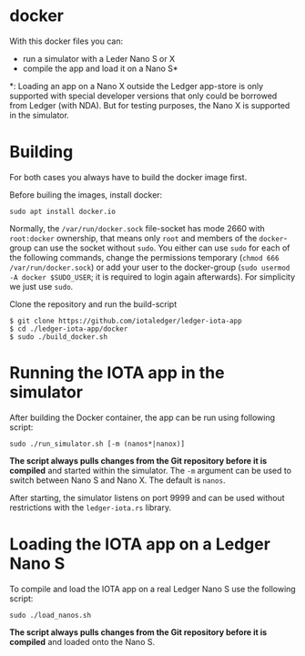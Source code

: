 # docker

With this docker files you can:
- run a simulator with a Leder Nano S or X
- compile the app and load it on a Nano S*

*: Loading an app on a Nano X outside the Ledger app-store is only supported with special developer versions that only could be borrowed from Ledger (with NDA). But for testing purposes, the Nano X is supported in the simulator.

# Building

For both cases you always have to build the docker image first.

Before builing the images, install docker:

```
sudo apt install docker.io
```

Normally, the `/var/run/docker.sock` file-socket has mode 2660 with `root:docker` ownership, that means only `root` and members of the `docker`-group can use the socket without `sudo`. You either can use `sudo` for each of the following commands, change the permissions temporary (`chmod 666 /var/run/docker.sock`) or add your user to the docker-group (`sudo usermod -A docker $SUDO_USER`; it is required to login again afterwards). For simplicity we just use `sudo`.

Clone the repository and run the build-script

```
$ git clone https://github.com/iotaledger/ledger-iota-app
$ cd ./ledger-iota-app/docker
$ sudo ./build_docker.sh
```


# Running the IOTA app in the simulator

After building the Docker container, the app can be run using following script:

```
sudo ./run_simulator.sh [-m (nanos*|nanox)]
```

**The script always pulls changes from the Git repository before it is compiled** and started within the simulator. The `-m` argument can be used to switch between Nano S and Nano X. The default is `nanos`.

After starting, the simulator listens on port 9999 and can be used without restrictions with the `ledger-iota.rs` library.


# Loading the IOTA app on a Ledger Nano S

To compile and load the IOTA app on a real Ledger Nano S use the following script:

```
sudo ./load_nanos.sh
```

**The script always pulls changes from the Git repository before it is compiled** and loaded onto the Nano S.
